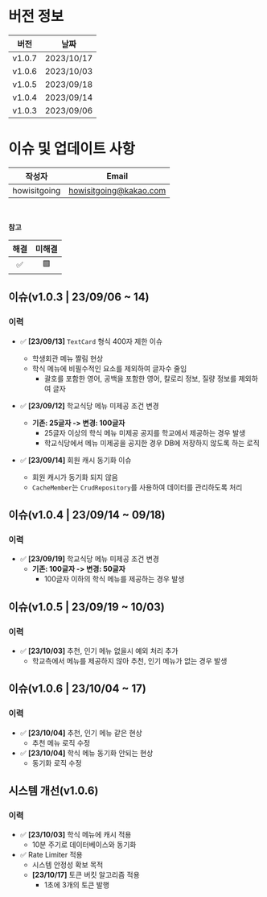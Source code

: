 # 버전 정보
|   버전   |     날짜     |
|:------:|:----------:|
| v1.0.7 | 2023/10/17 |
| v1.0.6 | 2023/10/03 |
| v1.0.5 | 2023/09/18 |
| v1.0.4 | 2023/09/14 |
| v1.0.3 | 2023/09/06 |

# 이슈 및 업데이트 사항

|     작성자      |          Email         |
|:------------:|:----------------------:|
| howisitgoing | howisitgoing@kakao.com |

</br>


**참고**

| 해결 | 미해결 |
|:--:|:---:|
| ✅  |  🟩 |


## 이슈(v1.0.3 | 23/09/06 ~ 14)
### 이력
* ✅ **[23/09/13]** `TextCard` 형식 400자 제한 이슈
  * 학생회관 메뉴 짤림 현상
  * 학식 메뉴에 비필수적인 요소를 제외하여 글자수 줄임
    * 괄호를 포함한 영어, 공백을 포함한 영어, 칼로리 정보, 질량 정보를 제외하여 글자

* ✅ **[23/09/12]** 학교식당 메뉴 미제공 조건 변경
    * **기존: 25글자 -> 변경: 100글자**
      * 25글자 이상의 학식 메뉴 미제공 공지를 학교에서 제공하는 경우 발생
      * 학교식당에서 메뉴 미제공을 공지한 경우 DB에 저장하지 않도록 하는 로직

* ✅ **[23/09/14]** 회원 캐시 동기화 이슈
  * 회원 캐시가 동기화 되지 않음
  * `CacheMember`는 `CrudRepository`를 사용하여 데이터를 관리하도록 처리

## 이슈(v1.0.4 | 23/09/14 ~ 09/18)
### 이력
* ✅ **[23/09/19]** 학교식당 메뉴 미제공 조건 변경
  * **기존: 100글자 -> 변경: 50글자**
    * 100글자 이하의 학식 메뉴를 제공하는 경우 발생

## 이슈(v1.0.5 | 23/09/19 ~ 10/03)
### 이력
* ✅ **[23/10/03]** 추천, 인기 메뉴 없을시 예외 처리 추가
  * 학교측에서 메뉴를 제공하지 않아 추천, 인기 메뉴가 없는 경우 발생

## 이슈(v1.0.6 | 23/10/04 ~ 17)
### 이력
* ✅ **[23/10/04]** 추천, 인기 메뉴 같은 현상
  * 추천 메뉴 로직 수정
* ✅ **[23/10/04]** 학식 메뉴 동기화 안되는 현상
  * 동기화 로직 수정

## 시스템 개선(v1.0.6)
### 이력
* ✅ **[23/10/03]** 학식 메뉴에 캐시 적용
  * 10분 주기로 데이터베이스와 동기화
* ✅ Rate Limiter 적용
  * 시스템 안정성 확보 목적
  * **[23/10/17]** 토큰 버킷 알고리즘 적용
    * 1초에 3개의 토큰 발행